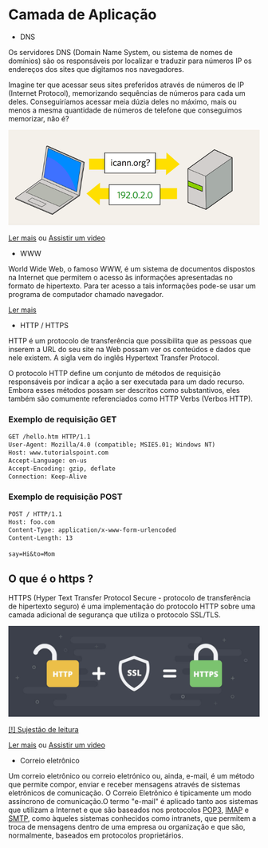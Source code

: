 # Camada de Aplicação

- DNS

Os servidores DNS (Domain Name System, ou sistema de nomes de domínios) são os responsáveis por localizar e traduzir para números IP os endereços dos sites que digitamos nos navegadores.

Imagine ter que acessar seus sites preferidos através de números de IP (Internet Protocol), memorizando sequências de números para cada um deles. Conseguiríamos acessar meia dúzia deles no máximo, mais ou menos a mesma quantidade de números de telefone que conseguimos memorizar, não é?

![DNS](../img/dns.png)

[Ler mais](https://canaltech.com.br/internet/o-que-e-dns/)
ou
[Assistir um video](https://youtu.be/oukRwnVAamo?list=PLucm8g_ezqNpGh95n-OdEk06ity7YYfvU)

- WWW

World Wide Web, o famoso WWW, é um sistema de documentos dispostos na Internet que permitem o acesso às informações apresentadas no formato de hipertexto. Para ter acesso a tais informações pode-se usar um programa de computador chamado navegador.

[Ler mais](https://www.tecmundo.com.br/web/759-o-que-e-world-wide-web-.htm)

- HTTP / HTTPS

HTTP é um protocolo de transferência que possibilita que as pessoas que inserem a URL do seu site na Web possam ver os conteúdos e dados que nele existem. A sigla vem do inglês Hypertext Transfer Protocol.


O protocolo HTTP define um conjunto de métodos de requisição responsáveis por indicar a ação a ser executada para um dado recurso. Embora esses métodos possam ser descritos como substantivos, eles também são comumente referenciados como HTTP Verbs (Verbos HTTP).

### Exemplo de requisição GET

    GET /hello.htm HTTP/1.1
    User-Agent: Mozilla/4.0 (compatible; MSIE5.01; Windows NT)
    Host: www.tutorialspoint.com
    Accept-Language: en-us
    Accept-Encoding: gzip, deflate
    Connection: Keep-Alive

### Exemplo de requisição POST

    POST / HTTP/1.1
    Host: foo.com
    Content-Type: application/x-www-form-urlencoded
    Content-Length: 13

    say=Hi&to=Mom
    
## O que é o https ?

HTTPS (Hyper Text Transfer Protocol Secure - protocolo de transferência de hipertexto seguro) é uma implementação do protocolo HTTP sobre uma camada adicional de segurança que utiliza o protocolo SSL/TLS.

![DNS](../img/http_to_https-1.jpg)

[[!] Sujestão de leitura](https://www.alura.com.br/artigos/qual-e-diferenca-entre-http-e-https)

[Ler mais](https://canaltech.com.br/internet/o-que-e-dns/)
ou
[Assistir um video](https://youtu.be/oukRwnVAamo?list=PLucm8g_ezqNpGh95n-OdEk06ity7YYfvU)

- Correio eletrônico

Um correio eletrônico ou correio eletrónico ou, ainda, e-mail, é um método que permite compor, enviar e receber mensagens através de sistemas eletrônicos de comunicação. O Correio Eletrônico é tipicamente um modo assíncrono de comunicação.O termo "e-mail" é aplicado tanto aos sistemas que utilizam a Internet e que são baseados nos protocolos [POP3](https://pt.wikipedia.org/wiki/Post_Office_Protocol), [IMAP](https://pt.wikipedia.org/wiki/Internet_Message_Access_Protocol) e [SMTP](https://pt.wikipedia.org/wiki/Simple_Mail_Transfer_Protocol), como àqueles sistemas conhecidos como intranets, que permitem a troca de mensagens dentro de uma empresa ou organização e que são, normalmente, baseados em protocolos proprietários.
